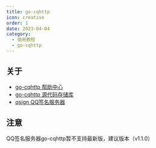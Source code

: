 ```yaml
---
title: go-cqhttp
icon: creative
order: 1
date: 2023-04-04
category:
  - 使用教程
  - go-cqhttp
---
```


## 关于

- [go-cqhttp 帮助中心](https://docs.go-cqhttp.org)
- [go-cqhttp 源代码存储库](https://github.com/Mrs4s/go-cqhttp)
- [qsign QQ签名服务器](https://github.com/fuqiuluo/unidbg-fetch-qsign)

## 注意

QQ签名服务器go-cqhttp暂不支持最新版，建议版本（v1.1.0）